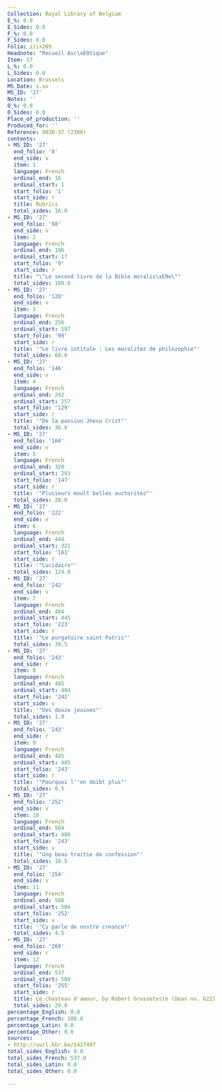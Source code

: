 ```yaml
---
Collection: Royal Library of Belgium
E_%: 0.0
E_Sides: 0.0
F_%: 0.0
F_Sides: 0.0
Folia: iii+269
Headnote: "Recueil Asc\xE9tique"
Item: 17
L_%: 0.0
L_Sides: 0.0
Location: Brussels
MS_Date: s.xv
MS_ID: '27'
Notes: ''
O_%: 0.0
O_Sides: 0.0
Place_of_production: ''
Produced_for: ''
Reference: 9030-37 (2306)
contents:
- MS_ID: '27'
  end_folio: '8'
  end_side: v
  item: 1
  language: French
  ordinal_end: 16
  ordinal_start: 1
  start_folio: '1'
  start_side: r
  title: Rubrics
  total_sides: 16.0
- MS_ID: '27'
  end_folio: '98'
  end_side: v
  item: 2
  language: French
  ordinal_end: 196
  ordinal_start: 17
  start_folio: '9'
  start_side: r
  title: "\"Le second livre de la Bible moralis\xE9e\""
  total_sides: 180.0
- MS_ID: '27'
  end_folio: '128'
  end_side: v
  item: 3
  language: French
  ordinal_end: 256
  ordinal_start: 197
  start_folio: '99'
  start_side: r
  title: '"Le livre intitule : Les moralitez de philozophie"'
  total_sides: 60.0
- MS_ID: '27'
  end_folio: '146'
  end_side: v
  item: 4
  language: French
  ordinal_end: 292
  ordinal_start: 257
  start_folio: '129'
  start_side: r
  title: '"De la passion Jhesu Crist"'
  total_sides: 36.0
- MS_ID: '27'
  end_folio: '160'
  end_side: v
  item: 5
  language: French
  ordinal_end: 320
  ordinal_start: 293
  start_folio: '147'
  start_side: r
  title: '"Plusieurs moult belles auctoritez"'
  total_sides: 28.0
- MS_ID: '27'
  end_folio: '222'
  end_side: v
  item: 6
  language: French
  ordinal_end: 444
  ordinal_start: 321
  start_folio: '161'
  start_side: r
  title: '"Lucidaire"'
  total_sides: 124.0
- MS_ID: '27'
  end_folio: '242'
  end_side: v
  item: 7
  language: French
  ordinal_end: 484
  ordinal_start: 445
  start_folio: '223'
  start_side: r
  title: '"Le purgatoire saint Patris"'
  total_sides: 39.5
- MS_ID: '27'
  end_folio: '243'
  end_side: r
  item: 8
  language: French
  ordinal_end: 485
  ordinal_start: 484
  start_folio: '242'
  start_side: v
  title: '"Des douze jeusnes"'
  total_sides: 1.0
- MS_ID: '27'
  end_folio: '243'
  end_side: r
  item: 9
  language: French
  ordinal_end: 485
  ordinal_start: 485
  start_folio: '243'
  start_side: r
  title: '"Pourquoi l''en doibt plus"'
  total_sides: 0.5
- MS_ID: '27'
  end_folio: '252'
  end_side: v
  item: 10
  language: French
  ordinal_end: 504
  ordinal_start: 486
  start_folio: '243'
  start_side: v
  title: '"Ung beau traitie de confession"'
  total_sides: 18.5
- MS_ID: '27'
  end_folio: '254'
  end_side: v
  item: 11
  language: French
  ordinal_end: 508
  ordinal_start: 504
  start_folio: '252'
  start_side: v
  title: '"Cy parle de nostre creance"'
  total_sides: 4.5
- MS_ID: '27'
  end_folio: '269'
  end_side: r
  item: 12
  language: French
  ordinal_end: 537
  ordinal_start: 509
  start_folio: '255'
  start_side: r
  title: Le chasteau d'amour, by Robert Grosseteste (Dean no. 622)
  total_sides: 29.0
percentage_English: 0.0
percentage_French: 100.0
percentage_Latin: 0.0
percentage_Other: 0.0
sources:
- http://uurl.kbr.be/1427497
total_sides_English: 0.0
total_sides_French: 537.0
total_sides_Latin: 0.0
total_sides_Other: 0.0

---
```

